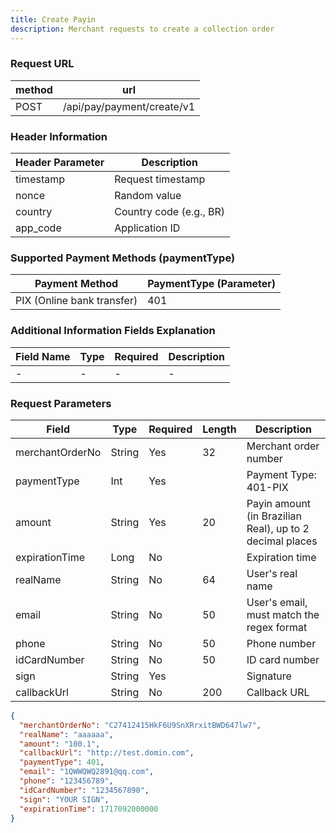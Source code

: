```yaml
---
title: Create Payin
description: Merchant requests to create a collection order
---
```


### Request URL

| method | url                        |
| ------ | -------------------------- |
| POST   | /api/pay/payment/create/v1 |

### Header Information

| Header Parameter | Description             |
| ---------------- |-------------------------|
| timestamp        | Request timestamp       |
| nonce            | Random value            |
| country          | Country code (e.g., BR) |
| app_code         | Application ID          |

### Supported Payment Methods (paymentType)

| Payment Method      | PaymentType (Parameter) |
| ------------------- | ----------------------- |
| PIX (Online bank transfer) | 401                 |

### Additional Information Fields Explanation

| Field Name         | Type   | Required | Description        |
| ------------------ | ------ | -------- | ------------------ |
| -                  | -      | -        | -                  |

### Request Parameters

| Field             | Type     | Required | Length | Description                                              |
| ----------------- | -------- | -------- | ------ |----------------------------------------------------------|
| merchantOrderNo   | String   | Yes      | 32     | Merchant order number                                    |
| paymentType       | Int      | Yes      |        | Payment Type: 401-PIX                                    |
| amount            | String   | Yes      | 20     | Payin amount (in Brazilian Real), up to 2 decimal places |
| expirationTime    | Long     | No       |        | Expiration time                                          |
| realName          | String   | No       | 64     | User's real name                                         |
| email             | String   | No       | 50     | User's email, must match the regex format                |
| phone             | String   | No       | 50     | Phone number                                             |
| idCardNumber      | String   | No       | 50     | ID card number                                           |
| sign              | String   | Yes      |        | Signature                                                |
| callbackUrl       | String   | No       | 200    | Callback URL                                             |

```json
{
  "merchantOrderNo": "C27412415HkF6U9SnXRrxitBWD647lw7",
  "realName": "aaaaaa",
  "amount": "100.1",
  "callbackUrl": "http://test.domin.com",
  "paymentType": 401,
  "email": "1QWWQWQ2891@qq.com",
  "phone": "123456789",
  "idCardNumber": "1234567890",
  "sign": "YOUR SIGN",
  "expirationTime": 1717092000000
}
